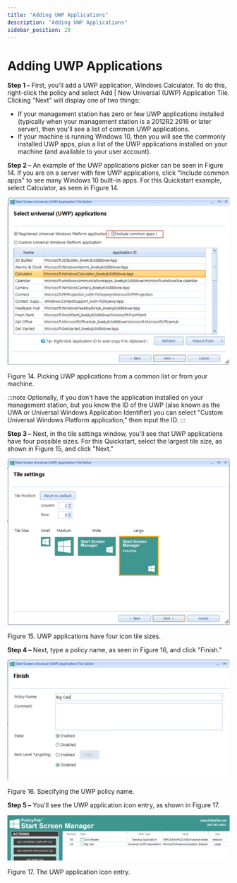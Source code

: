 ```yaml
---
title: "Adding UWP Applications"
description: "Adding UWP Applications"
sidebar_position: 20
---
```


# Adding UWP Applications

**Step 1 –** First, you'll add a UWP application, Windows Calculator. To do this, right-click the
policy and select Add | New Universal (UWP) Application Tile. Clicking "Next" will display one of
two things:

- If your management station has zero or few UWP applications installed (typically when your
  management station is a 2012R2 2016 or later server), then you'll see a list of common UWP
  applications.
- If your machine is running Windows 10, then you will see the commonly installed UWP apps, plus a
  list of the UWP applications installed on your machine (and available to your user account).

**Step 2 –** An example of the UWP applications picker can be seen in Figure 14. If you are on a
server with few UWP applications, click "Include common apps" to see many Windows 10 built-in apps.
For this Quickstart example, select Calculator, as seen in Figure 14.

![quickstart_start_screen_manager_9](../assets/startscreen/quickstart_start_screen_manager_9.webp)

Figure 14. Picking UWP applications from a common list or from your machine.

:::note
Optionally, if you don't have the application installed on your management station, but
you know the ID of the UWP (also known as the UWA or Universal Windows Application Identifier) you
can select "Custom Universal Windows Platform application," then input the ID.
:::


**Step 3 –** Next, in the tile settings window, you'll see that UWP applications have four possible
sizes. For this Quickstart, select the largest tile size, as shown in Figure 15, and click "Next."

![quickstart_start_screen_manager_10](../assets/startscreen/quickstart_start_screen_manager_10.webp)

Figure 15. UWP applications have four icon tile sizes.

**Step 4 –** Next, type a policy name, as seen in Figure 16, and click "Finish."

![quickstart_start_screen_manager_11](../assets/startscreen/quickstart_start_screen_manager_11.webp)

Figure 16. Specifying the UWP policy name.

**Step 5 –** You'll see the UWP application icon entry, as shown in Figure 17.

![quickstart_start_screen_manager_12](../assets/startscreen/quickstart_start_screen_manager_12.webp)

Figure 17. The UWP application icon entry.
